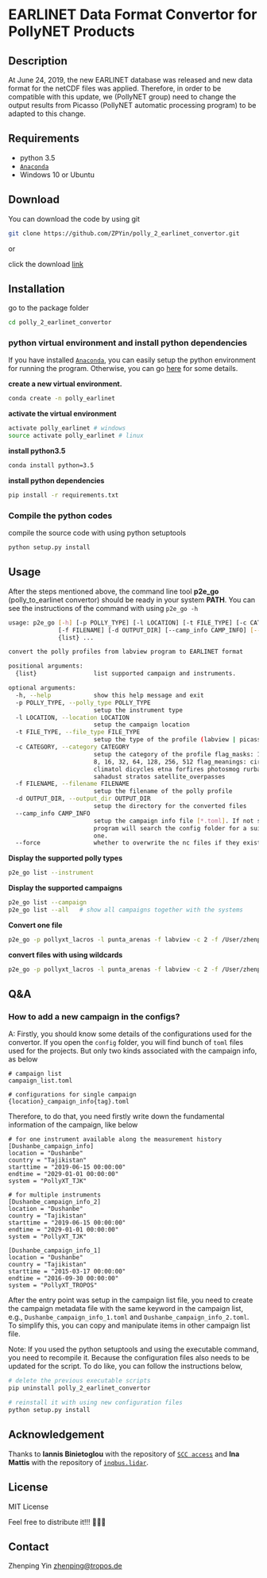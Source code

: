 # EARLINET Data Format Convertor for PollyNET Products

## Description

At June 24, 2019, the new EARLINET database was released and new data format for the netCDF files was applied. Therefore, in order to be compatible with this update, we (PollyNET group) need to change the output results from Picasso (PollyNET automatic processing program) to be adapted to this change.

## Requirements

- python 3.5
- [`Anaconda`](https://www.anaconda.com/distribution/)
- Windows 10 or Ubuntu

## Download

You can download the code by using git

```bash
git clone https://github.com/ZPYin/polly_2_earlinet_convertor.git
```

or 

click the download [link](https://github.com/ZPYin/polly_2_earlinet_convertor/archive/master.zip)

## Installation

go to the package folder

```bash
cd polly_2_earlinet_convertor
```

### python virtual environment and install python dependencies

If you have installed [`Anaconda`](https://www.anaconda.com/distribution/), you can easily setup the python environment for running the program. Otherwise, you can go [here](https://github.com/ZPYin/Pollynet_Processing_Chain/blob/master/doc/anaconda_installation.md) for some details.

**create a new virtual environment.**

```bash
conda create -n polly_earlinet
```

**activate the virtual environment**
```bash
activate polly_earlinet # windows
source activate polly_earlinet # linux
```

**install python3.5**
```bash
conda install python=3.5
```

**install python dependencies**
```bash
pip install -r requirements.txt
```

### Compile the python codes

compile the source code with using python setuptools

```bash
python setup.py install
```

## Usage

After the steps mentioned above, the command line tool **p2e_go** (polly_to_earlinet convertor) should be ready in your system **PATH**. You can see the instructions of the command with using `p2e_go -h`

```bash
usage: p2e_go [-h] [-p POLLY_TYPE] [-l LOCATION] [-t FILE_TYPE] [-c CATEGORY]
              [-f FILENAME] [-d OUTPUT_DIR] [--camp_info CAMP_INFO] [--force]
              {list} ...

convert the polly profiles from labview program to EARLINET format

positional arguments:
  {list}                list supported campaign and instruments.

optional arguments:
  -h, --help            show this help message and exit
  -p POLLY_TYPE, --polly_type POLLY_TYPE
                        setup the instrument type
  -l LOCATION, --location LOCATION
                        setup the campaign location
  -t FILE_TYPE, --file_type FILE_TYPE
                        setup the type of the profile (labview | picasso)
  -c CATEGORY, --category CATEGORY
                        setup the category of the profile flag_masks: 1, 2, 4,
                        8, 16, 32, 64, 128, 256, 512 flag_meanings: cirrus
                        climatol dicycles etna forfires photosmog rurban
                        sahadust stratos satellite_overpasses
  -f FILENAME, --filename FILENAME
                        setup the filename of the polly profile
  -d OUTPUT_DIR, --output_dir OUTPUT_DIR
                        setup the directory for the converted files
  --camp_info CAMP_INFO
                        setup the campaign info file [*.toml]. If not set, the
                        program will search the config folder for a suitable
                        one.
  --force               whether to overwrite the nc files if they exists
```

**Display the supported polly types**

```bash
p2e_go list --instrument
```

**Display the supported campaigns**

```bash
p2e_go list --campaign
p2e_go list --all   # show all campaigns together with the systems
```

**Convert one file**

```bash
p2e_go -p pollyxt_lacros -l punta_arenas -f labview -c 2 -f /User/zhenping/desktop/file1.txt -d /Users/zhenping/Destkop/test --force
```

**convert files with using wildcards**

```bash
p2e_go -p pollyxt_lacros -l punta_arenas -f labview -c 2 -f /User/zhenping/desktop/file*.txt -d /Users/zhenping/Destkop/test --force
```

## Q&A

### How to add a new campaign in the configs?

A: Firstly, you should know some details of the configurations used for the convertor. If you open the `config` folder, you will find bunch of `toml` files used for the projects. But only two kinds associated with the campaign info, as below

```text
# campaign list
campaign_list.toml

# configurations for single campaign
{location}_campaign_info{tag}.toml
```

Therefore, to do that, you need firstly write down the fundamental information of the campaign, like below

```text
# for one instrument available along the measurement history
[Dushanbe_campaign_info]
location = "Dushanbe"
country = "Tajikistan"
starttime = "2019-06-15 00:00:00"
endtime = "2029-01-01 00:00:00"
system = "PollyXT_TJK" 

# for multiple instruments
[Dushanbe_campaign_info_2]
location = "Dushanbe"
country = "Tajikistan"
starttime = "2019-06-15 00:00:00"
endtime = "2029-01-01 00:00:00"
system = "PollyXT_TJK" 

[Dushanbe_campaign_info_1]
location = "Dushanbe"
country = "Tajikistan"
starttime = "2015-03-17 00:00:00"
endtime = "2016-09-30 00:00:00"
system = "PollyXT_TROPOS" 
```
After the entry point was setup in the campaign list file, you need to create the campaign metadata file with the same keyword in the campaign list, e.g., `Dushanbe_campaign_info_1.toml` and `Dushanbe_campaign_info_2.toml`. To simplify this, you can copy and manipulate items in other campaign list file. 

Note: If you used the python setuptools and using the executable command, you need to recompile it. Because the configuration files also needs to be updated for the script. To do like, you can follow the instructions below,

```bash
# delete the previous executable scripts
pip uninstall polly_2_earlinet_convertor

# reinstall it with using new configuration files
python setup.py install
```

## Acknowledgement

Thanks to **Iannis Binietoglou** with the repository of [`SCC access`](https://bitbucket.org/iannis_b/scc-access/src/default/) and **Ina Mattis** with the repository of [`inqbus.lidar`](https://github.com/Inqbus/inqbus.lidar). 

## License

MIT License

Feel free to distribute it!!! :beer::beer::beer:

## Contact

Zhenping Yin 
<zhenping@tropos.de>